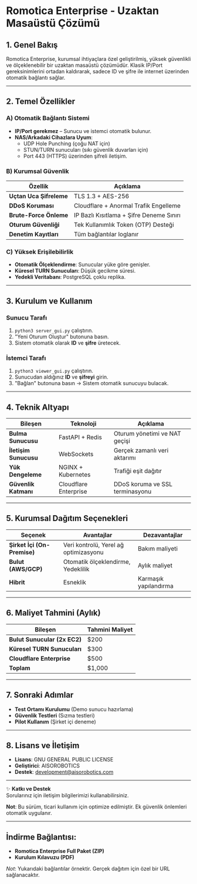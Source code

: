 # Romotica Enterprise - Uzaktan Masaüstü Çözümü

## 1. Genel Bakış
Romotica Enterprise, kurumsal ihtiyaçlara özel geliştirilmiş, yüksek güvenlikli ve ölçeklenebilir bir uzaktan masaüstü çözümüdür. Klasik IP/Port gereksinimlerini ortadan kaldırarak, sadece ID ve şifre ile internet üzerinden otomatik bağlantı sağlar.

---

## 2. Temel Özellikler

### A) Otomatik Bağlantı Sistemi
- **IP/Port gerekmez** – Sunucu ve istemci otomatik bulunur.
- **NAS/Arkadaki Cihazlara Uyum**:
  - UDP Hole Punching (çoğu NAT için)
  - STUN/TURN sunucuları (sıkı güvenlik duvarları için)
  - Port 443 (HTTPS) üzerinden şifreli iletişim.

### B) Kurumsal Güvenlik

| Özellik                | Açıklama                                  |
|------------------------|-------------------------------------------|
| **Uçtan Uca Şifreleme**| TLS 1.3 + AES-256                         |
| **DDoS Koruması**      | Cloudflare + Anormal Trafik Engelleme     |
| **Brute-Force Önleme** | IP Bazlı Kısıtlama + Şifre Deneme Sınırı  |
| **Oturum Güvenliği**   | Tek Kullanımlık Token (OTP) Desteği       |
| **Denetim Kayıtları**  | Tüm bağlantılar loglanır                  |

### C) Yüksek Erişilebilirlik
- **Otomatik Ölçeklendirme**: Sunucular yüke göre genişler.
- **Küresel TURN Sunucuları**: Düşük gecikme süresi.
- **Yedekli Veritabanı**: PostgreSQL çoklu replika.

---

## 3. Kurulum ve Kullanım

### Sunucu Tarafı
1. `python3 server_gui.py` çalıştırın.
2. "Yeni Oturum Oluştur" butonuna basın.
3. Sistem otomatik olarak **ID** ve **şifre** üretecek.

### İstemci Tarafı
1. `python3 viewer_gui.py` çalıştırın.
2. Sunucudan aldığınız **ID** ve **şifreyi** girin.
3. "Bağlan" butonuna basın → Sistem otomatik sunucuyu bulacak.

---

## 4. Teknik Altyapı

| Bileşen                | Teknoloji                  | Açıklama                         |
|------------------------|----------------------------|----------------------------------|
| **Bulma Sunucusu**     | FastAPI + Redis            | Oturum yönetimi ve NAT geçişi    |
| **İletişim Sunucusu**  | WebSockets                 | Gerçek zamanlı veri aktarımı     |
| **Yük Dengeleme**      | NGINX + Kubernetes         | Trafiği eşit dağıtır             |
| **Güvenlik Katmanı**   | Cloudflare Enterprise      | DDoS koruma ve SSL terminasyonu  |

---

## 5. Kurumsal Dağıtım Seçenekleri

| Seçenek                     | Avantajlar                            | Dezavantajlar           |
|-----------------------------|---------------------------------------|-------------------------|
| **Şirket İçi (On-Premise)** | Veri kontrolü, Yerel ağ optimizasyonu | Bakım maliyeti          |
| **Bulut (AWS/GCP)**         | Otomatik ölçeklendirme, Yedeklilik    | Aylık maliyet           |
| **Hibrit**                  | Esneklik                              | Karmaşık yapılandırma   |

---

## 6. Maliyet Tahmini (Aylık)

| Bileşen                       | Tahmini Maliyet  |
|-------------------------------|------------------|
| **Bulut Sunucular (2x EC2)**  | $200             |
| **Küresel TURN Sunucuları**   | $300             |
| **Cloudflare Enterprise**     | $500             |
| **Toplam**                    | $1,000           |

---

## 7. Sonraki Adımlar
- **Test Ortamı Kurulumu** (Demo sunucu hazırlama)
- **Güvenlik Testleri** (Sızma testleri)
- **Pilot Kullanım** (Şirket içi deneme)

---

## 8. Lisans ve İletişim
- **Lisans**: GNU GENERAL PUBLIC LICENSE
- **Geliştirici**: AISOROBOTICS
- **Destek**: development@aisorobotics.com

---

✨ **Katkı ve Destek**  
Sorularınız için iletişim bilgilerimizi kullanabilirsiniz.

**Not**: Bu sürüm, ticari kullanım için optimize edilmiştir. Ek güvenlik önlemleri otomatik uygulanır.

---

## İndirme Bağlantısı:
- **Romotica Enterprise Full Paket (ZIP)**
- **Kurulum Kılavuzu (PDF)**

*Not*: Yukarıdaki bağlantılar örnektir. Gerçek dağıtım için özel bir URL sağlanacaktır.
